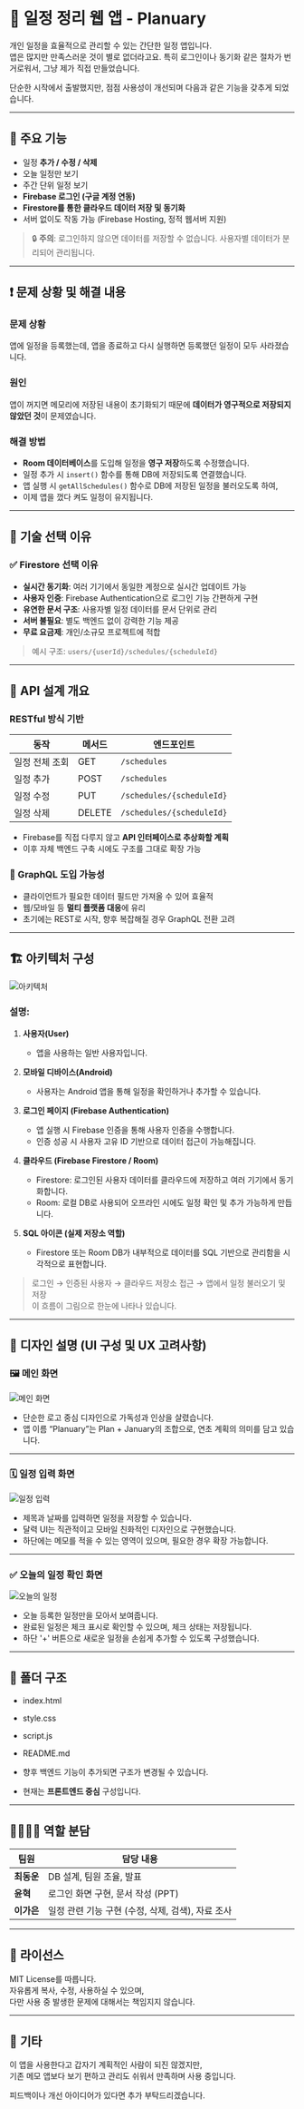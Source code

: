 # 📆 일정 정리 웹 앱 - **Planuary**

개인 일정을 효율적으로 관리할 수 있는 간단한 일정 앱입니다.  
앱은 많지만 만족스러운 것이 별로 없더라고요. 특히 로그인이나 동기화 같은 절차가 번거로워서, 그냥 제가 직접 만들었습니다.

단순한 시작에서 출발했지만, 점점 사용성이 개선되며 다음과 같은 기능을 갖추게 되었습니다.

---

## 🔧 주요 기능

- 일정 **추가 / 수정 / 삭제**
- 오늘 일정만 보기
- 주간 단위 일정 보기
- **Firebase 로그인 (구글 계정 연동)**
- **Firestore를 통한 클라우드 데이터 저장 및 동기화**
- 서버 없이도 작동 가능 (Firebase Hosting, 정적 웹서버 지원)

> 🔒 **주의**: 로그인하지 않으면 데이터를 저장할 수 없습니다. 사용자별 데이터가 분리되어 관리됩니다.

---

## ❗ 문제 상황 및 해결 내용

### 문제 상황  
앱에 일정을 등록했는데, 앱을 종료하고 다시 실행하면 등록했던 일정이 모두 사라졌습니다.

### 원인  
앱이 꺼지면 메모리에 저장된 내용이 초기화되기 때문에 **데이터가 영구적으로 저장되지 않았던 것**이 문제였습니다.

### 해결 방법  
- **Room 데이터베이스**를 도입해 일정을 **영구 저장**하도록 수정했습니다.
- 일정 추가 시 `insert()` 함수를 통해 DB에 저장되도록 연결했습니다.
- 앱 실행 시 `getAllSchedules()` 함수로 DB에 저장된 일정을 불러오도록 하여,
- 이제 앱을 껐다 켜도 일정이 유지됩니다.

---

## 🧠 기술 선택 이유

### ✅ Firestore 선택 이유

- **실시간 동기화**: 여러 기기에서 동일한 계정으로 실시간 업데이트 가능  
- **사용자 인증**: Firebase Authentication으로 로그인 기능 간편하게 구현  
- **유연한 문서 구조**: 사용자별 일정 데이터를 문서 단위로 관리  
- **서버 불필요**: 별도 백엔드 없이 강력한 기능 제공  
- **무료 요금제**: 개인/소규모 프로젝트에 적합

> 예시 구조: `users/{userId}/schedules/{scheduleId}`

---

## 📌 API 설계 개요

### RESTful 방식 기반

| 동작         | 메서드 | 엔드포인트 |
|--------------|--------|-------------|
| 일정 전체 조회 | GET    | `/schedules` |
| 일정 추가     | POST   | `/schedules` |
| 일정 수정     | PUT    | `/schedules/{scheduleId}` |
| 일정 삭제     | DELETE | `/schedules/{scheduleId}` |

- Firebase를 직접 다루지 않고 **API 인터페이스로 추상화할 계획**  
- 이후 자체 백엔드 구축 시에도 구조를 그대로 확장 가능

### 📎 GraphQL 도입 가능성

- 클라이언트가 필요한 데이터 필드만 가져올 수 있어 효율적  
- 웹/모바일 등 **멀티 플랫폼 대응**에 유리  
- 초기에는 REST로 시작, 향후 복잡해질 경우 GraphQL 전환 고려

---

## 🏗 아키텍처 구성

![아키텍처](./시스템아키텍쳐.png)

### 설명:

1. **사용자(User)**  
   - 앱을 사용하는 일반 사용자입니다.

2. **모바일 디바이스(Android)**  
   - 사용자는 Android 앱을 통해 일정을 확인하거나 추가할 수 있습니다.

3. **로그인 페이지 (Firebase Authentication)**  
   - 앱 실행 시 Firebase 인증을 통해 사용자 인증을 수행합니다.
   - 인증 성공 시 사용자 고유 ID 기반으로 데이터 접근이 가능해집니다.

4. **클라우드 (Firebase Firestore / Room)**  
   - Firestore: 로그인된 사용자 데이터를 클라우드에 저장하고 여러 기기에서 동기화합니다.  
   - Room: 로컬 DB로 사용되어 오프라인 시에도 일정 확인 및 추가 가능하게 만듭니다.

5. **SQL 아이콘 (실제 저장소 역할)**  
   - Firestore 또는 Room DB가 내부적으로 데이터를 SQL 기반으로 관리함을 시각적으로 표현합니다.

> 로그인 → 인증된 사용자 → 클라우드 저장소 접근 → 앱에서 일정 불러오기 및 저장  
> 이 흐름이 그림으로 한눈에 나타나 있습니다.

---

## 🎨 디자인 설명 (UI 구성 및 UX 고려사항)

### 🖼 메인 화면  
![메인 화면](./메인화면.png)  
- 단순한 로고 중심 디자인으로 가독성과 인상을 살렸습니다.  
- 앱 이름 “Planuary”는 Plan + January의 조합으로, 연초 계획의 의미를 담고 있습니다.

---

### 🗓 일정 입력 화면  
![일정 입력](./일정추가화면.png)  
- 제목과 날짜를 입력하면 일정을 저장할 수 있습니다.  
- 달력 UI는 직관적이고 모바일 친화적인 디자인으로 구현했습니다.  
- 하단에는 메모를 적을 수 있는 영역이 있으며, 필요한 경우 확장 가능합니다.

---

### ✅ 오늘의 일정 확인 화면  
![오늘의 일정](./오늘의일정화면.png)  
- 오늘 등록한 일정만을 모아서 보여줍니다.  
- 완료된 일정은 체크 표시로 확인할 수 있으며, 체크 상태는 저장됩니다.  
- 하단 '+' 버튼으로 새로운 일정을 손쉽게 추가할 수 있도록 구성했습니다.

---

## 📁 폴더 구조


- index.html
- style.css
- script.js
- README.md


- 향후 백엔드 기능이 추가되면 구조가 변경될 수 있습니다.  
- 현재는 **프론트엔드 중심** 구성입니다.

---

## 👨‍👩‍👧‍👦 역할 분담

| 팀원   | 담당 내용 |
|--------|-----------|
| **최동운** | DB 설계, 팀원 조율, 발표 |
| **윤혁**   | 로그인 화면 구현, 문서 작성 (PPT) |
| **이가은** | 일정 관련 기능 구현 (수정, 삭제, 검색), 자료 조사 |

---

## 🪪 라이선스

MIT License를 따릅니다.  
자유롭게 복사, 수정, 사용하실 수 있으며,  
다만 사용 중 발생한 문제에 대해서는 책임지지 않습니다.

---

## 📝 기타

이 앱을 사용한다고 갑자기 계획적인 사람이 되진 않겠지만,  
기존 메모 앱보다 보기 편하고 관리도 쉬워서 만족하며 사용 중입니다.

피드백이나 개선 아이디어가 있다면 추가 부탁드리겠습니다.  
